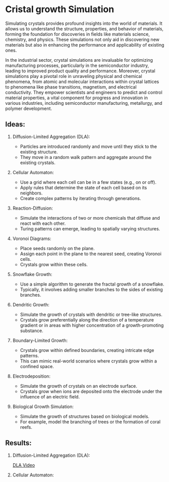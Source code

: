# Cristal growth Simulation

Simulating crystals provides profound insights into the world of materials. It allows us to understand the structure, properties, and behavior of materials, forming the foundation for discoveries in fields like materials science, chemistry, and physics. These simulations not only aid in discovering new materials but also in enhancing the performance and applicability of existing ones.

In the industrial sector, crystal simulations are invaluable for optimizing manufacturing processes, particularly in the semiconductor industry, leading to improved product quality and performance. Moreover, crystal simulations play a pivotal role in unraveling physical and chemical phenomena, from atomic and molecular interactions within crystal lattices to phenomena like phase transitions, magnetism, and electrical conductivity. They empower scientists and engineers to predict and control material properties, a vital component for progress and innovation in various industries, including semiconductor manufacturing, metallurgy, and polymer development.

## Ideas:

1. Diffusion-Limited Aggregation (DLA):
    - Particles are introduced randomly and move until they stick to the existing structure.
    - They move in a random walk pattern and aggregate around the existing crystals.

2. Cellular Automaton:

    - Use a grid where each cell can be in a few states (e.g., on or off).
    - Apply rules that determine the state of each cell based on its neighbors.
    - Create complex patterns by iterating through generations.

3. Reaction-Diffusion:

    - Simulate the interactions of two or more chemicals that diffuse and react with each other.
    - Turing patterns can emerge, leading to spatially varying structures.

4. Voronoi Diagrams:

    - Place seeds randomly on the plane.
    - Assign each point in the plane to the nearest seed, creating Voronoi cells.
    - Crystals grow within these cells.

5. Snowflake Growth:

    - Use a simple algorithm to generate the fractal growth of a snowflake.
    - Typically, it involves adding smaller branches to the sides of existing branches.

6. Dendritic Growth:

    - Simulate the growth of crystals with dendritic or tree-like structures.
    - Crystals grow preferentially along the direction of a temperature gradient or in areas with higher concentration of a growth-promoting substance.

7. Boundary-Limited Growth:

    - Crystals grow within defined boundaries, creating intricate edge patterns.
    - This can mimic real-world scenarios where crystals grow within a confined space.

8. Electrodeposition:

    - Simulate the growth of crystals on an electrode surface.
    - Crystals grow when ions are deposited onto the electrode under the influence of an electric field.

9. Biological Growth Simulation:

    - Simulate the growth of structures based on biological models.
    - For example, model the branching of trees or the formation of coral reefs.

## Results:

1. Diffusion-Limited Aggregation (DLA):

    [DLA Video](results/DLA_output_video.mp4)

2. Cellular Automaton:
